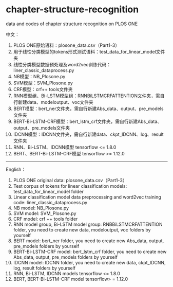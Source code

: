 # chapter-structure-recognition
data and codes of chapter structure recognition on PLOS ONE

中文：   
1. PLOS ONE原始语料：plosone_data.csv（Part1-3）   
2. 用于线性分类模型的tokens形式测试语料：test_data_for_linear_model文件夹   
3. 线性分类模型数据预处理及word2vec训练代码：liner_classic_dataprocess.py   
4. NB模型：NB_Plosone.py   
5. SVM模型：SVM_Plosone.py   
6. CRF模型：crf++ tools文件夹   
7. RNN模型组、Bi-LSTM模型组：RNNBiLSTMCRFATTENTION文件夹，需自行新建data、modeloutput、voc文件夹   
8. BERT模型：bert_ner文件夹，需自行新建Abs_data、output、pre_models文件夹   
9. BERT-Bi-LSTM-CRF模型：bert_lstm_crf文件夹，需自行新建Abs_data、output、pre_models文件夹   
10. IDCNN模型：IDCNN文件夹，需自行新建data、ckpt_IDCNN、log、result文件夹   
11. RNN、Bi-LSTM、IDCNN模型 tensorflow <= 1.8.0    
12. BERT、BERT-Bi-LSTM-CRF模型 tensorflow >= 1.12.0   

*****

English：   
1. PLOS ONE original data: plosone_data.csv（Part1-3）   
2. Test corpus of tokens for linear classification models: test_data_for_linear_model folder   
3. Linear classification model data preprocessing and word2vec training code: liner_classic_dataprocess.py   
4. NB model: NB_Plosone.py   
5. SVM model: SVM_Plosone.py   
6. CRF model: crf ++ tools folder   
7. RNN model group, Bi-LSTM model group: RNBBiLSTMCRFATTENTION folder, you need to create new data, modeloutput, voc folders by yourself   
8. BERT model: bert_ner folder, you need to create new Abs_data, output, pre_models folders by yourself   
9. BERT-Bi-LSTM-CRF model: bert_lstm_crf folder, you need to create new Abs_data, output, pre_models folders by yourself   
10. IDCNN model: IDCNN folder, you need to create new data, ckpt_IDCNN, log, result folders by yourself   
11. RNN, Bi-LSTM, IDCNN models tensorflow <= 1.8.0   
12. BERT, BERT-Bi-LSTM-CRF model tensorflow> = 1.12.0   
